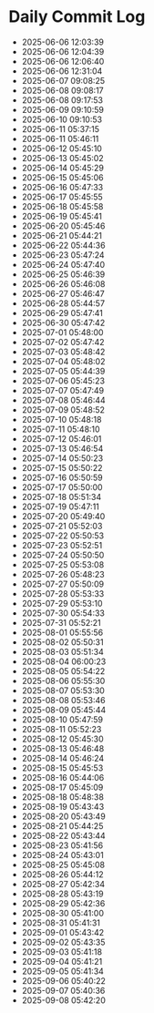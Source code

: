 # Daily Commit Log
- 2025-06-06 12:03:39
- 2025-06-06 12:04:39
- 2025-06-06 12:06:40
- 2025-06-06 12:31:04
- 2025-06-07 09:08:25
- 2025-06-08 09:08:17
- 2025-06-08 09:17:53
- 2025-06-09 09:10:59
- 2025-06-10 09:10:53
- 2025-06-11 05:37:15
- 2025-06-11 05:46:11
- 2025-06-12 05:45:10
- 2025-06-13 05:45:02
- 2025-06-14 05:45:29
- 2025-06-15 05:45:06
- 2025-06-16 05:47:33
- 2025-06-17 05:45:55
- 2025-06-18 05:45:58
- 2025-06-19 05:45:41
- 2025-06-20 05:45:46
- 2025-06-21 05:44:21
- 2025-06-22 05:44:36
- 2025-06-23 05:47:24
- 2025-06-24 05:47:40
- 2025-06-25 05:46:39
- 2025-06-26 05:46:08
- 2025-06-27 05:46:47
- 2025-06-28 05:44:57
- 2025-06-29 05:47:41
- 2025-06-30 05:47:42
- 2025-07-01 05:48:00
- 2025-07-02 05:47:42
- 2025-07-03 05:48:42
- 2025-07-04 05:48:02
- 2025-07-05 05:44:39
- 2025-07-06 05:45:23
- 2025-07-07 05:47:49
- 2025-07-08 05:46:44
- 2025-07-09 05:48:52
- 2025-07-10 05:48:18
- 2025-07-11 05:48:10
- 2025-07-12 05:46:01
- 2025-07-13 05:46:54
- 2025-07-14 05:50:23
- 2025-07-15 05:50:22
- 2025-07-16 05:50:59
- 2025-07-17 05:50:00
- 2025-07-18 05:51:34
- 2025-07-19 05:47:11
- 2025-07-20 05:49:40
- 2025-07-21 05:52:03
- 2025-07-22 05:50:53
- 2025-07-23 05:52:51
- 2025-07-24 05:50:50
- 2025-07-25 05:53:08
- 2025-07-26 05:48:23
- 2025-07-27 05:50:09
- 2025-07-28 05:53:33
- 2025-07-29 05:53:10
- 2025-07-30 05:54:33
- 2025-07-31 05:52:21
- 2025-08-01 05:55:56
- 2025-08-02 05:50:31
- 2025-08-03 05:51:34
- 2025-08-04 06:00:23
- 2025-08-05 05:54:22
- 2025-08-06 05:55:30
- 2025-08-07 05:53:30
- 2025-08-08 05:53:46
- 2025-08-09 05:45:44
- 2025-08-10 05:47:59
- 2025-08-11 05:52:23
- 2025-08-12 05:45:30
- 2025-08-13 05:46:48
- 2025-08-14 05:46:24
- 2025-08-15 05:45:53
- 2025-08-16 05:44:06
- 2025-08-17 05:45:09
- 2025-08-18 05:48:38
- 2025-08-19 05:43:43
- 2025-08-20 05:43:49
- 2025-08-21 05:44:25
- 2025-08-22 05:43:44
- 2025-08-23 05:41:56
- 2025-08-24 05:43:01
- 2025-08-25 05:45:08
- 2025-08-26 05:44:12
- 2025-08-27 05:42:34
- 2025-08-28 05:43:19
- 2025-08-29 05:42:36
- 2025-08-30 05:41:00
- 2025-08-31 05:41:31
- 2025-09-01 05:43:42
- 2025-09-02 05:43:35
- 2025-09-03 05:41:18
- 2025-09-04 05:41:21
- 2025-09-05 05:41:34
- 2025-09-06 05:40:22
- 2025-09-07 05:40:36
- 2025-09-08 05:42:20
